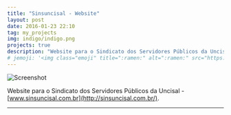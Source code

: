```yaml
---
title: "Sinsuncisal - Website"
layout: post
date: 2016-01-23 22:10
tag: my_projects
img: indigo/indigo.png
projects: true
description: "Website para o Sindicato dos Servidores Públicos da Uncisal"
# jemoji: '<img class="emoji" title=":ramen:" alt=":ramen:" src="https://assets.github.com/images/icons/emoji/unicode/1f35c.png" height="20" width="20" align="absmiddle">'
---
```


![Screenshot](http://denisvieira.js.org/assets/images/projects/sinsuncisal.png)

Website para o Sindicato dos Servidores Públicos da Uncisal - [www.sinsuncisal.com.br](http://sinsuncisal.com.br/).

---
